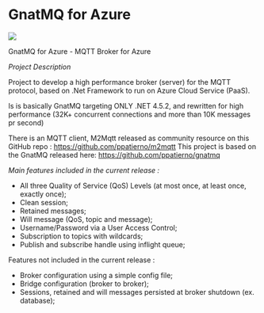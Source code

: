# GnatMQ for Azure

![](images/gnat.jpg)

GnatMQ for Azure - MQTT Broker for Azure

*Project Description*

Project to develop a high performance broker (server) for the MQTT protocol, based on .Net Framework to run on Azure Cloud Service (PaaS). 

Is is basically GnatMQ targeting ONLY .NET 4.5.2, and rewritten for high performance (32K+ concurrent connections and more than 10K messages pr second)

There is an MQTT client, M2Mqtt released as community resource on this GitHub repo : https://github.com/ppatierno/m2mqtt
This project is based on the GnatMQ released here: https://github.com/ppatierno/gnatmq

*Main features included in the current release :*

* All three Quality of Service (QoS) Levels (at most once, at least once, exactly once);
* Clean session;
* Retained messages;
* Will message (QoS, topic and message);
* Username/Password via a User Access Control;
* Subscription to topics with wildcards; 
* Publish and subscribe handle using inflight queue;

Features not included in the current release :

* Broker configuration using a simple config file;
* Bridge configuration (broker to broker);
* Sessions, retained and will messages persisted at broker shutdown (ex. database); 
